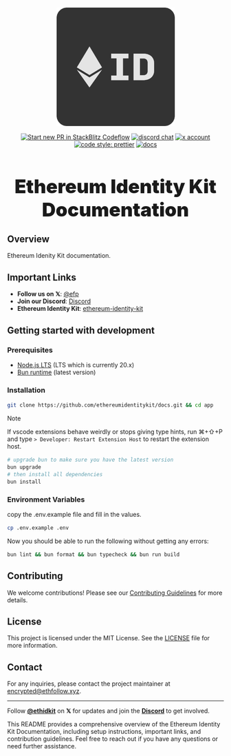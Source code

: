 <p align="center">
  <a href="https://ethfollow.xyz" target="_blank" rel="noopener noreferrer">
    <img width="275" src="./public/logo.png" alt="Ethereum Identity Kit logo" />
  </a>
</p>

<p align="center">
  <a href="https://pr.new/ethereumfollowprotocol/app"><img src="https://developer.stackblitz.com/img/start_pr_dark_small.svg" alt="Start new PR in StackBlitz Codeflow" /></a>
  <a href="https://discord.com/invite/ZUyG3mSXFD"><img src="https://img.shields.io/badge/chat-discord-blue?style=flat&logo=discord" alt="discord chat" /></a>
  <a href="https://x.com/ethidkit"><img src="https://img.shields.io/twitter/follow/ethidkit?label=%40ethidkit&style=social&link=https%3A%2F%2Fx.com%2Fethidkit" alt="x account" /></a>
  <a href="https://github.com/ethereumidentitykit/identity-kit"><img src="https://img.shields.io/badge/code_style-prettier-ff69b4.svg?style=flat-square" alt="code style: prettier" /></a>
  <a href="https://docs.ethid.org"><img src="https://img.shields.io/badge/docs-ethid.org-blue?style=flat-square" alt="docs" /></a>
</p>

<h1 align="center" style="font-size: 2.75rem; font-weight: 900;">Ethereum Identity Kit Documentation</h1>

## Overview

Ethereum Idenity Kit documentation.

## Important Links

- **Follow us on 𝕏**: [@efp](https://x.com/ethidkit)
- **Join our Discord**: [Discord](https://discord.ethfollow.xyz)
- **Ethereum Identity Kit**: [ethereum-identity-kit](https://github.com/ethereumidentitykit/ethereum-identity-kit)

## Getting started with development

### Prerequisites

- [Node.js LTS](https://nodejs.org/en) (LTS which is currently 20.x)
- [Bun runtime](https://bun.sh/) (latest version)

### Installation

```bash
git clone https://github.com/ethereumidentitykit/docs.git && cd app
```

> [!NOTE]
> If vscode extensions behave weirdly or stops giving type hints, run ⌘+⇧+P and type `> Developer: Restart Extension Host` to restart the extension host.

```bash
# upgrade bun to make sure you have the latest version
bun upgrade
# then install all dependencies
bun install
```

### Environment Variables

copy the .env.example file and fill in the values.

```bash
cp .env.example .env
```

Now you should be able to run the following without getting any errors:

```bash
bun lint && bun format && bun typecheck && bun run build
```

## Contributing

We welcome contributions! Please see our [Contributing Guidelines](./.github/CONTRIBUTING.md) for more details.

## License

This project is licensed under the MIT License. See the [LICENSE](./LICENSE) file for more information.

## Contact

For any inquiries, please contact the project maintainer at [encrypted@ethfollow.xyz](mailto:encrypted@ethfollow.xyz).

---

Follow [**@ethidkit**](https://x.com/ethidkit) on **𝕏** for updates and join the [**Discord**](https://discord.ethfollow.xyz) to get involved.

This README provides a comprehensive overview of the Ethereum Identity Kit Documentation, including setup instructions, important links, and contribution guidelines. Feel free to reach out if you have any questions or need further assistance.
